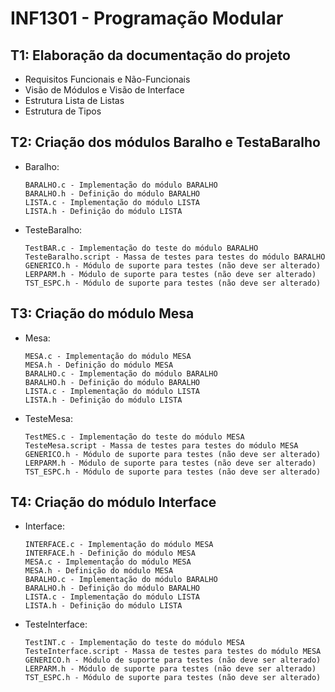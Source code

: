 # INF1301 - Programação Modular

## T1: Elaboração da documentação do projeto

- Requisitos Funcionais e Não-Funcionais
- Visão de Módulos e Visão de Interface
- Estrutura Lista de Listas
- Estrutura de Tipos


## T2: Criação dos módulos Baralho e TestaBaralho

- Baralho:
    ````
    BARALHO.c - Implementação do módulo BARALHO
    BARALHO.h - Definição do módulo BARALHO
    LISTA.c - Implementação do módulo LISTA
    LISTA.h - Definição do módulo LISTA
    ````
- TesteBaralho:
    ````
    TestBAR.c - Implementação do teste do módulo BARALHO
    TesteBaralho.script - Massa de testes para testes do módulo BARALHO
    GENERICO.h - Módulo de suporte para testes (não deve ser alterado)
    LERPARM.h - Módulo de suporte para testes (não deve ser alterado)
    TST_ESPC.h - Módulo de suporte para testes (não deve ser alterado)
    ````

## T3: Criação do módulo Mesa

- Mesa:
    ````
    MESA.c - Implementação do módulo MESA
    MESA.h - Definição do módulo MESA
    BARALHO.c - Implementação do módulo BARALHO
    BARALHO.h - Definição do módulo BARALHO
    LISTA.c - Implementação do módulo LISTA
    LISTA.h - Definição do módulo LISTA
    ````
- TesteMesa:
    ````
    TestMES.c - Implementação do teste do módulo MESA
    TesteMesa.script - Massa de testes para testes do módulo MESA
    GENERICO.h - Módulo de suporte para testes (não deve ser alterado)
    LERPARM.h - Módulo de suporte para testes (não deve ser alterado)
    TST_ESPC.h - Módulo de suporte para testes (não deve ser alterado)
    ````
    
## T4: Criação do módulo Interface

- Interface:
    ```
    INTERFACE.c - Implementação do módulo MESA
    INTERFACE.h - Definição do módulo MESA
    MESA.c - Implementação do módulo MESA
    MESA.h - Definição do módulo MESA
    BARALHO.c - Implementação do módulo BARALHO
    BARALHO.h - Definição do módulo BARALHO
    LISTA.c - Implementação do módulo LISTA
    LISTA.h - Definição do módulo LISTA
    ```   
- TesteInterface:
    ```
    TestINT.c - Implementação do teste do módulo MESA
    TesteInterface.script - Massa de testes para testes do módulo MESA
    GENERICO.h - Módulo de suporte para testes (não deve ser alterado)
    LERPARM.h - Módulo de suporte para testes (não deve ser alterado)
    TST_ESPC.h - Módulo de suporte para testes (não deve ser alterado)
    ```
